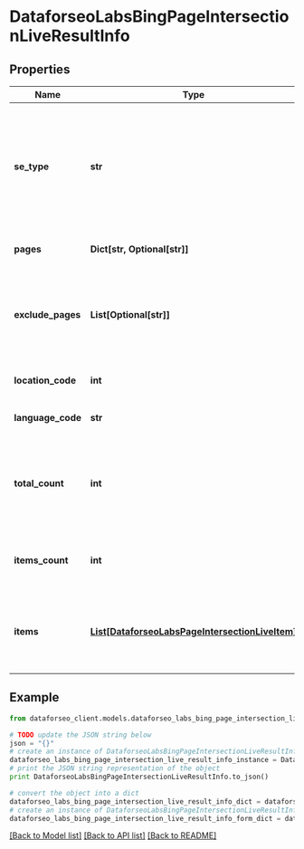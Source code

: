 # DataforseoLabsBingPageIntersectionLiveResultInfo


## Properties

Name | Type | Description | Notes
------------ | ------------- | ------------- | -------------
**se_type** | **str** | search engine type search engine type specified in a POST request; for this endpoint, the field equals bing | [optional] 
**pages** | **Dict[str, Optional[str]]** | URLs you specified a POST array | [optional] 
**exclude_pages** | **List[Optional[str]]** | URLs you specified in a POST array that will be excluded from the results | [optional] 
**location_code** | **int** | location code in a POST array | [optional] 
**language_code** | **str** | language code in a POST array | [optional] 
**total_count** | **int** | total amount of results in our database relevant to your request | [optional] 
**items_count** | **int** | the number of results returned in the items array | [optional] 
**items** | [**List[DataforseoLabsPageIntersectionLiveItem]**](DataforseoLabsPageIntersectionLiveItem.md) | contains keywords, relevant SERP elements and related data | [optional] 

## Example

```python
from dataforseo_client.models.dataforseo_labs_bing_page_intersection_live_result_info import DataforseoLabsBingPageIntersectionLiveResultInfo

# TODO update the JSON string below
json = "{}"
# create an instance of DataforseoLabsBingPageIntersectionLiveResultInfo from a JSON string
dataforseo_labs_bing_page_intersection_live_result_info_instance = DataforseoLabsBingPageIntersectionLiveResultInfo.from_json(json)
# print the JSON string representation of the object
print DataforseoLabsBingPageIntersectionLiveResultInfo.to_json()

# convert the object into a dict
dataforseo_labs_bing_page_intersection_live_result_info_dict = dataforseo_labs_bing_page_intersection_live_result_info_instance.to_dict()
# create an instance of DataforseoLabsBingPageIntersectionLiveResultInfo from a dict
dataforseo_labs_bing_page_intersection_live_result_info_form_dict = dataforseo_labs_bing_page_intersection_live_result_info.from_dict(dataforseo_labs_bing_page_intersection_live_result_info_dict)
```
[[Back to Model list]](../README.md#documentation-for-models) [[Back to API list]](../README.md#documentation-for-api-endpoints) [[Back to README]](../README.md)


